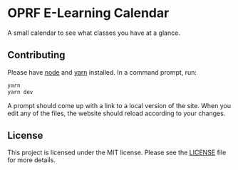 # OPRF E-Learning Calendar

A small calendar to see what classes you have at a glance.

## Contributing

Please have [node](https://nodejs.org/en/) and
[yarn](https://classic.yarnpkg.com/en/) installed. In a command prompt, run:

```sh
yarn
yarn dev
```

A prompt should come up with a link to a local version of the site. When you
edit any of the files, the website should reload according to your changes.

## License

This project is licensed under the MIT license. Please see the
[LICENSE](LICENSE) file for more details.
